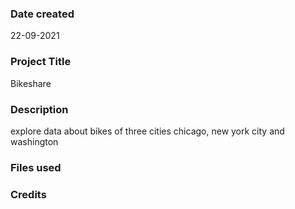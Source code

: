 

### Date created
22-09-2021

### Project Title
Bikeshare

### Description
explore data about bikes of three cities chicago, new york city and washington
### Files used


### Credits

